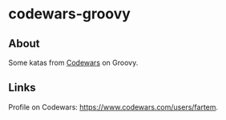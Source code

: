 # codewars-groovy

## About

Some katas from [Codewars](https://www.codewars.com) on Groovy.

## Links

Profile on Codewars: https://www.codewars.com/users/fartem.

